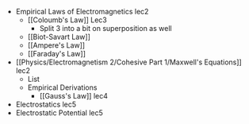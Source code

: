 - Empirical Laws of Electromagnetics lec2
	- [[Coloumb's Law]] Lec3
		- Split 3 into a bit on superposition as well
	- [[Biot-Savart Law]]
	- [[Ampere's Law]]
	- [[Faraday's Law]]
- [[Physics/Electromagnetism 2/Cohesive Part 1/Maxwell's Equations]] lec2
	- List
	- Empirical Derivations
		- [[Gauss's Law]] lec4
- Electrostatics lec5
- Electrostatic Potential lec5
